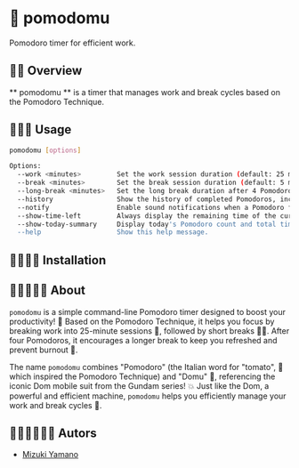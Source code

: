 # 🍅 pomodomu
Pomodoro timer for efficient work.

## 🍅🍅 Overview
** pomodomu ** is a timer that manages work and break cycles based on the Pomodoro Technique.

## 🍅🍅🍅 Usage

```sh
pomodomu [options]

Options:
  --work <minutes>         Set the work session duration (default: 25 minutes).
  --break <minutes>        Set the break session duration (default: 5 minutes).
  --long-break <minutes>   Set the long break duration after 4 Pomodoros (default: 15 minutes).
  --history                Show the history of completed Pomodoros, including total time worked today.
  --notify                 Enable sound notifications when a Pomodoro finishes.
  --show-time-left         Always display the remaining time of the current session.
  --show-today-summary     Display today's Pomodoro count and total time worked (e.g., 5 Pomodoros, 2 hours).
  --help                   Show this help message.
```

## 🍅🍅🍅🍅 Installation

## 🍅🍅🍅🍅🍅 About
`pomodomu` is a simple command-line Pomodoro timer designed to boost your productivity! 🚀
Based on the Pomodoro Technique, it helps you focus by breaking work into 25-minute sessions 🍅, followed by short breaks 🧘‍♀️.
After four Pomodoros, it encourages a longer break to keep you refreshed and prevent burnout 🌱.

The name `pomodomu` combines "Pomodoro" (the Italian word for "tomato", 🍅 which inspired the Pomodoro Technique) and "Domu" 🦾, referencing the iconic Dom mobile suit from the Gundam series! 💥
Just like the Dom, a powerful and efficient machine, `pomodomu` helps you efficiently manage your work and break cycles 💪.

## 🍅🍅🍅🍅🍅🍅 Autors
- [Mizuki Yamano](https://github.com/sorahashiroi)
